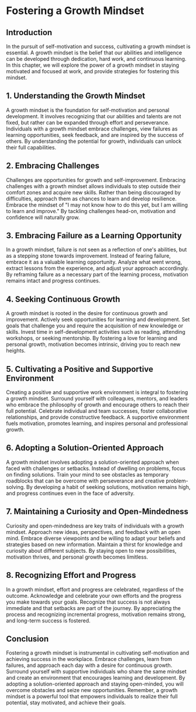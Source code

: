 # Fostering a Growth Mindset

## Introduction

In the pursuit of self-motivation and success, cultivating a growth mindset is essential. A growth mindset is the belief that our abilities and intelligence can be developed through dedication, hard work, and continuous learning. In this chapter, we will explore the power of a growth mindset in staying motivated and focused at work, and provide strategies for fostering this mindset.

## 1\. Understanding the Growth Mindset

A growth mindset is the foundation for self-motivation and personal development. It involves recognizing that our abilities and talents are not fixed, but rather can be expanded through effort and perseverance. Individuals with a growth mindset embrace challenges, view failures as learning opportunities, seek feedback, and are inspired by the success of others. By understanding the potential for growth, individuals can unlock their full capabilities.

## 2\. Embracing Challenges

Challenges are opportunities for growth and self-improvement. Embracing challenges with a growth mindset allows individuals to step outside their comfort zones and acquire new skills. Rather than being discouraged by difficulties, approach them as chances to learn and develop resilience. Embrace the mindset of "I may not know how to do this yet, but I am willing to learn and improve." By tackling challenges head-on, motivation and confidence will naturally grow.

## 3\. Embracing Failure as a Learning Opportunity

In a growth mindset, failure is not seen as a reflection of one's abilities, but as a stepping stone towards improvement. Instead of fearing failure, embrace it as a valuable learning opportunity. Analyze what went wrong, extract lessons from the experience, and adjust your approach accordingly. By reframing failure as a necessary part of the learning process, motivation remains intact and progress continues.

## 4\. Seeking Continuous Growth

A growth mindset is rooted in the desire for continuous growth and improvement. Actively seek opportunities for learning and development. Set goals that challenge you and require the acquisition of new knowledge or skills. Invest time in self-development activities such as reading, attending workshops, or seeking mentorship. By fostering a love for learning and personal growth, motivation becomes intrinsic, driving you to reach new heights.

## 5\. Cultivating a Positive and Supportive Environment

Creating a positive and supportive work environment is integral to fostering a growth mindset. Surround yourself with colleagues, mentors, and leaders who embrace the philosophy of growth and encourage others to reach their full potential. Celebrate individual and team successes, foster collaborative relationships, and provide constructive feedback. A supportive environment fuels motivation, promotes learning, and inspires personal and professional growth.

## 6\. Adopting a Solution-Oriented Approach

A growth mindset involves adopting a solution-oriented approach when faced with challenges or setbacks. Instead of dwelling on problems, focus on finding solutions. Train your mind to see obstacles as temporary roadblocks that can be overcome with perseverance and creative problem-solving. By developing a habit of seeking solutions, motivation remains high, and progress continues even in the face of adversity.

## 7\. Maintaining a Curiosity and Open-Mindedness

Curiosity and open-mindedness are key traits of individuals with a growth mindset. Approach new ideas, perspectives, and feedback with an open mind. Embrace diverse viewpoints and be willing to adapt your beliefs and strategies based on new information. Maintain a thirst for knowledge and curiosity about different subjects. By staying open to new possibilities, motivation thrives, and personal growth becomes limitless.

## 8\. Recognizing Effort and Progress

In a growth mindset, effort and progress are celebrated, regardless of the outcome. Acknowledge and celebrate your own efforts and the progress you make towards your goals. Recognize that success is not always immediate and that setbacks are part of the journey. By appreciating the process and recognizing incremental progress, motivation remains strong, and long-term success is fostered.

## Conclusion

Fostering a growth mindset is instrumental in cultivating self-motivation and achieving success in the workplace. Embrace challenges, learn from failures, and approach each day with a desire for continuous growth. Surround yourself with supportive individuals who share the same mindset and create an environment that encourages learning and development. By adopting a solution-oriented approach and staying open-minded, you will overcome obstacles and seize new opportunities. Remember, a growth mindset is a powerful tool that empowers individuals to realize their full potential, stay motivated, and achieve their goals.
